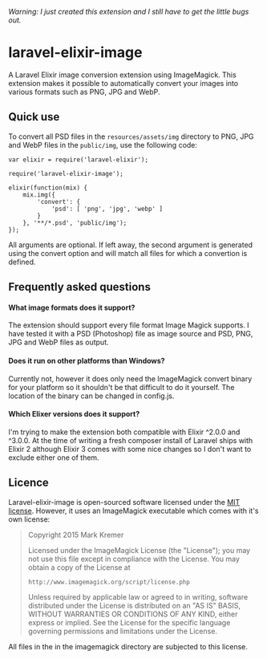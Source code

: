 *Warning: I just created this extension and I still have to get the little bugs out.*

# laravel-elixir-image
A Laravel Elixir image conversion extension using ImageMagick. This extension makes it possible to automatically convert your images into various formats such as PNG, JPG and WebP.

## Quick use
To convert all PSD files in the `resources/assets/img` directory to PNG, JPG and WebP files in the `public/img`, use the following code:
```
var elixir = require('laravel-elixir');

require('laravel-elixir-image');

elixir(function(mix) {
    mix.img({
        'convert': {
            'psd': [ 'png', 'jpg', 'webp' ]
        }
    }, '**/*.psd', 'public/img');
});
```

All arguments are optional. If left away, the second argument is generated using the convert option and will match all files for which a convertion is defined.

## Frequently asked questions
#### What image formats does it support?
The extension should support every file format Image Magick supports. I have tested it with a PSD (Photoshop) file as image source and PSD, PNG, JPG and WebP files as output.
#### Does it run on other platforms than Windows?
Currently not, however it does only need the ImageMagick convert binary for your platform so it shouldn't be that difficult to do it yourself. The location of the binary can be changed in config.js.
#### Which Elixer versions does it support?
I'm trying to make the extension both compatible with Elixir ^2.0.0 and ^3.0.0. At the time of writing a fresh composer install of Laravel ships with Elixir 2 although Elixir 3 comes with some nice changes so I don't want to exclude either one of them.

## Licence
Laravel-elixir-image is open-sourced software licensed under the [MIT license](http://opensource.org/licenses/MIT). However, it uses an ImageMagick executable which comes with it's own license:
> Copyright 2015 Mark Kremer
> 
>   Licensed under the ImageMagick License (the "License"); you may not use
>   this file except in compliance with the License.  You may obtain a copy
>   of the License at
>
>     http://www.imagemagick.org/script/license.php
>
>   Unless required by applicable law or agreed to in writing, software
>   distributed under the License is distributed on an "AS IS" BASIS, WITHOUT
>   WARRANTIES OR CONDITIONS OF ANY KIND, either express or implied.  See the
>   License for the specific language governing permissions and limitations
>   under the License.

All files in the in the imagemagick directory are subjected to this license.
